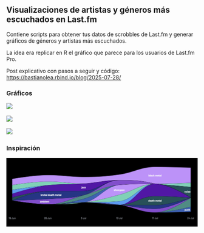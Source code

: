 ## Visualizaciones de artistas y géneros más escuchados en Last.fm

Contiene scripts para obtener tus datos de scrobbles de Last.fm y generar gráficos de géneros y artistas más escuchados.

La idea era replicar en R el gráfico que parece para los usuarios de Last.fm Pro.

Post explicativo con pasos a seguir y código: https://bastianolea.rbind.io/blog/2025-07-28/

### Gráficos
![](gráficos/lastfm_tags_bastimapache.png)

![](gráficos/lastfm_artists_bastimapache.png)

![](gráficos/lastfm_weekly_bastimapache.png)

### Inspiración

![](inspo.png)